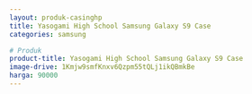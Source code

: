 ```yaml
---
layout: produk-casinghp
title: Yasogami High School Samsung Galaxy S9 Case
categories: samsung

# Produk
product-title: Yasogami High School Samsung Galaxy S9 Case
image-drive: 1Kmjw9smfKnxv6Qzpm55tQLj1ikQBmkBe
harga: 90000
---
```

